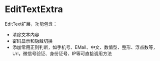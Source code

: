 # EditTextExtra
EditText扩展，功能包含：
+ 清除文本内容
+ 密码显示和隐藏切换
+ 添加常用正则判断，如手机号、EMail、中文、数值型、整形、浮点数等，Url，微信号验证、身份证号、IP等可直接调用方法


